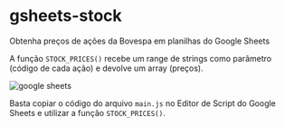 # gsheets-stock

Obtenha preços de ações da Bovespa em planilhas do Google Sheets

A função `STOCK_PRICES()` recebe um range de strings como parâmetro (código de cada ação) e devolve um array (preços).

![google sheets](https://user-images.githubusercontent.com/4885447/77269416-94241980-6c87-11ea-9640-e86717620a9c.gif)

Basta copiar o código do arquivo `main.js` no Editor de Script do Google Sheets e utilizar a função `STOCK_PRICES()`.
